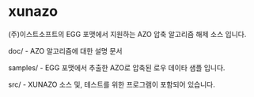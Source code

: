 # xunazo

(주)이스트소프트의 EGG 포맷에서 지원하는 AZO 압축 알고리즘 해제 소스 입니다.



doc/ - AZO 알고리즘에 대한 설명 문서

samples/ - EGG 포맷에서 추출한 AZO로 압축된 로우 데이타 샘플 입니다.

src/ - XUNAZO 소스 및, 테스트를 위한 프로그램이 포함되어 있습니다.


